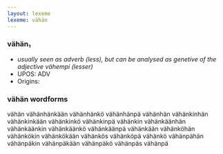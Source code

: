 ```yaml
---
layout: lexeme
lexeme: vähän
---
```


###  vähän₁

* _usually seen as adverb (less), but can be analysed as genetive of the adjective *vähempi* (lesser)_
* UPOS:  ADV
* Origins: 


### vähän wordforms

vähän
vähänhänkään
vähänhänkö
vähänhänpä
vähänhän
vähänkinhän
vähänkinkään
vähänkinkö
vähänkinpä
vähänkin
vähänkäänhän
vähänkäänkin
vähänkäänkö
vähänkäänpä
vähänkään
vähänköhän
vähänkökin
vähänkökään
vähänkös
vähänköpä
vähänkö
vähänpähän
vähänpäkin
vähänpäkään
vähänpäkö
vähänpäs
vähänpä

